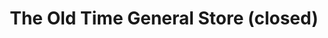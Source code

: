 ---
title: "The Old Time General Store (closed)"
url: /sneedville/the-old-time-general-store-closed/
shop: Dorfladen
---